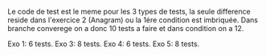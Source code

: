Le code de test est le meme pour les 3 types de tests, la seule difference reside dans l'exercice 2 (Anagram) ou la 1ére condition est imbriquée.
Dans branche converege on a donc 10 tests a faire et dans condition on a 12.

Exo 1: 6 tests.
Exo 3: 8 tests.
Exo 4: 6 tests.
Exo 5: 8 tests.
